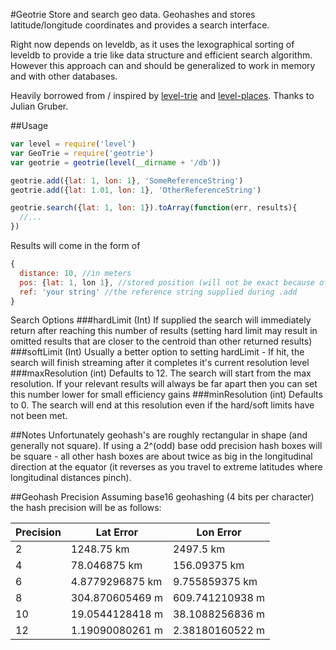 #Geotrie
Store and search geo data. Geohashes and stores latitude/longitude coordinates and provides a search interface.

Right now depends on leveldb, as it uses the lexographical sorting of leveldb to provide a trie like data structure and efficient search algorithm. However this approach can and should be generalized to work in memory and with other databases.

Heavily borrowed from / inspired by [level-trie](https://github.com/juliangruber/level-trie) and [level-places](https://github.com/Wayla/level-places).  Thanks to Julian Gruber.

##Usage
```js
var level = require('level')
var GeoTrie = require('geotrie')
var geotrie = geotrie(level(__dirname + '/db'))

geotrie.add({lat: 1, lon: 1}, 'SomeReferenceString')
geotrie.add({lat: 1.01, lon: 1}, 'OtherReferenceString')

geotrie.search({lat: 1, lon: 1}).toArray(function(err, results){
  //...
})
```
Results will come in the form of
```js
{
  distance: 10, //in meters
  pos: {lat: 1, lon 1}, //stored position (will not be exact because of geohashing fidelity loss)
  ref: 'your string' //the reference string supplied during .add
}
```
Search Options
###hardLimit (Int)
If supplied the search will immediately return after reaching this number of results (setting hard limit may result in omitted results that are closer to the centroid than other returned results)
###softLimit (Int)
Usually a better option to setting hardLimit - If hit, the search will finish streaming after it completes it's current resolution level
###maxResolution (int)
Defaults to 12.  The search will start from the max resolution.  If your relevant results will always be far apart then you can set this number lower for small efficiency gains
###minResolution (int)
Defaults to 0.  The search will end at this resolution even if the hard/soft limits have not been met.  

##Notes
Unfortunately geohash's are roughly rectangular in shape (and generally not square).  If using a 2^(odd) base odd precision hash boxes will be square - all other hash boxes are about twice as big in the longitudinal direction at the equator (it reverses as you travel to extreme latitudes where longitudinal distances pinch).

##Geohash Precision
Assuming base16 geohashing (4 bits per character) the hash precision will be as follows:

Precision | Lat Error | Lon Error
---|---|---
2 | 1248.75 km | 2497.5 km
4 | 78.046875 km | 156.09375 km
6 | 4.8779296875 km | 9.755859375 km
8 | 304.870605469 m | 609.741210938 m
10 | 19.0544128418 m | 38.1088256836 m
12 | 1.19090080261 m | 2.38180160522 m
